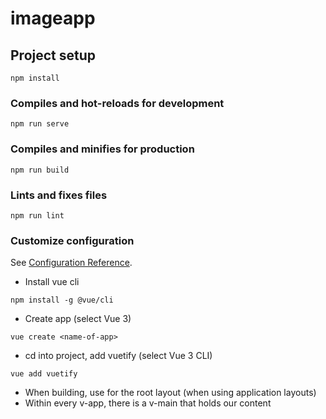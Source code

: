 # imageapp

## Project setup
```
npm install
```

### Compiles and hot-reloads for development
```
npm run serve
```

### Compiles and minifies for production
```
npm run build
```

### Lints and fixes files
```
npm run lint
```

### Customize configuration
See [Configuration Reference](https://cli.vuejs.org/config/).

*   Install vue cli
```
npm install -g @vue/cli
```
*   Create app (select Vue 3)
```
vue create <name-of-app>
```
*   cd into project, add vuetify (select Vue 3 CLI)
```
vue add vuetify
```
*   When building, use <v-app> for the root layout (when using application layouts)
*   Within every v-app, there is a v-main that holds our content